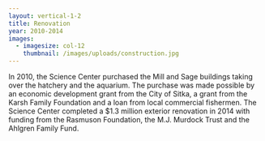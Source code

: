 ```yaml
---
layout: vertical-1-2
title: Renovation
year: 2010-2014
images:
  - imagesize: col-12
    thumbnail: /images/uploads/construction.jpg
---
```

In 2010, the Science Center purchased the Mill and Sage buildings taking over the hatchery and the aquarium. The purchase was made possible by an economic development grant from the City of Sitka, a grant from the Karsh Family Foundation and a loan from local commercial fishermen. The Science Center completed a $1.3 million exterior renovation in 2014 with funding from the Rasmuson Foundation, the M.J. Murdock Trust and the Ahlgren Family Fund.